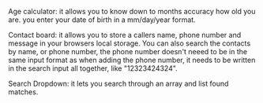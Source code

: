 Age calculator: it allows you to know down to months accuracy how old you are. you enter your date of birth in a mm/day/year format.

Contact board: it allows you to store a callers name, phone number and message in your browsers local storage. You can also search the contacts by name, or phone number, the phone number doesn't neeed to be in the same input format as when adding the phone number, it needs to be written in the search input all together, like "12323424324".

Search Dropdown: it lets you search through an array and list found matches.
